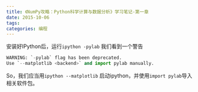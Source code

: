 ```yaml
---
title: 《NumPy攻略：Python科学计算与数据分析》学习笔记-第一章
date: 2015-10-06
tags:
categories: 编程
---
```

安装好IPython后，运行`ipython -pylab`
我们看到一个警告
```python
WARNING: `-pylab` flag has been deprecated.
Use `--matplotlib <backend>` and import pylab manually.
```
So，我们应当用`ipython --matplotlib`
启动ipython，并使用`import pylab`导入相关软件包。